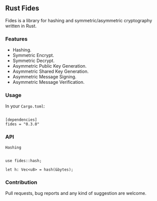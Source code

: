 ## Rust Fides

Fides is a library for hashing and symmetric/asymmetric cryptography written in Rust.

### Features
- Hashing.
- Symmetric Encrypt.
- Symmetric Decrypt.
- Asymmetric Public Key Generation.
- Asymmetric Shared Key Generation.
- Asymmetric Message Signing.
- Asymmetric Message Verification.

### Usage

In your `Cargo.toml`:

```

[dependencies]
fides = "0.3.0"

```

### API
`Hashing`
```

use fides::hash;

let h: Vec<u8> = hash(&bytes);

```


### Contribution
Pull requests, bug reports and any kind of suggestion are welcome.
